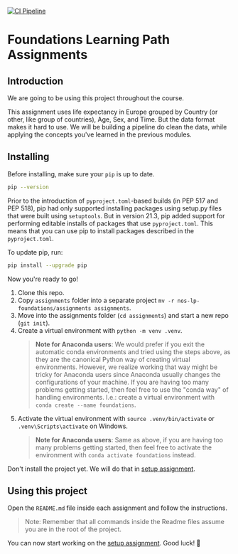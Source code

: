[![CI Pipeline](https://github.com/matildesaraiva/foundations_life_expectancy/actions/workflows/ci.yml/badge.svg)](https://github.com/matildesaraiva/foundations_life_expectancy/actions/workflows/ci.yml)

# Foundations Learning Path Assignments

## Introduction

We are going to be using this project throughout the course.

This assignment uses life expectancy in Europe grouped by Country (or other, like group of countries), Age, Sex, and Time. But the data format makes it hard to use. We will be building a pipeline do clean the data, while applying the concepts you've learned in the previous modules.

## Installing

Before installing, make sure your `pip` is up to date.

```bash
pip --version
```

Prior to the introduction of `pyproject.toml`-based builds (in PEP 517 and PEP 518), pip had only supported installing packages using setup.py files that were built using `setuptools`. But in version 21.3, pip added support for performing editable installs of packages that use `pyproject.toml`. This means that you can use pip to install packages described in the `pyproject.toml`.

To update pip, run:

```bash
pip install --upgrade pip
```

Now you're ready to go!

1. Clone this repo.
2. Copy `assignments` folder into a separate project `mv -r nos-lp-foundations/assignments assignments`.
3. Move into the assignments folder (`cd assignments`) and start a new repo (`git init`).
4. Create a virtual environment with `python -m venv .venv`.
   > **Note for Anaconda users**: We would prefer if you exit the automatic conda environments and tried using the steps above, as they are the canonical Python way of creating virtual environments. However, we realize working that way might be tricky for Anaconda users since Anaconda usually changes the configurations of your machine. If you are having too many problems getting started, then feel free to use the "conda way" of handling environments.  I.e.: create a virtual environment with `conda create --name foundations`.
5. Activate the virtual environment with `source .venv/bin/activate` or `.venv\Scripts\activate` on Windows.
   > **Note for Anaconda users**: Same as above, if you are having too many problems getting started, then feel free to activate the environment with `conda activate foundations` instead.

Don't install the project yet. We will do that in [setup assignment](./assignment_0/README.md).

## Using this project

Open the `README.md` file inside each assignment and follow the instructions.

> Note: Remember that all commands inside the Readme files assume you are in the root of the project.

You can now start working on the [setup assignment](./assignment_0/README.md). Good luck! 🚀